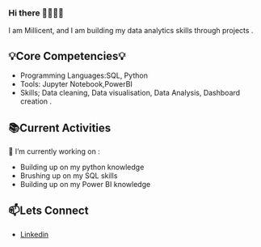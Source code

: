 ### Hi there 🙋🏻‍♀️👋

I am Millicent, and I am building my data analytics skills through projects .

## 💡Core Competencies💡
- Programming Languages:SQL, Python
- Tools: Jupyter Notebook,PowerBI
- Skills; Data cleaning, Data visualisation, Data Analysis, Dashboard creation .

## 📚Current Activities
🔭 I’m currently working on :
- Building up on my python knowledge
- Brushing up on my SQL skills 
- Building up on my Power BI knowledge


## 📫Lets Connect
- [Linkedin](https://www.linkedin.com/in/millicentabban/)

<!--
**MillicentAbban/MillicentAbban** is a ✨ _special_ ✨ repository because its `README.md` (this file) appears on your GitHub profile.


